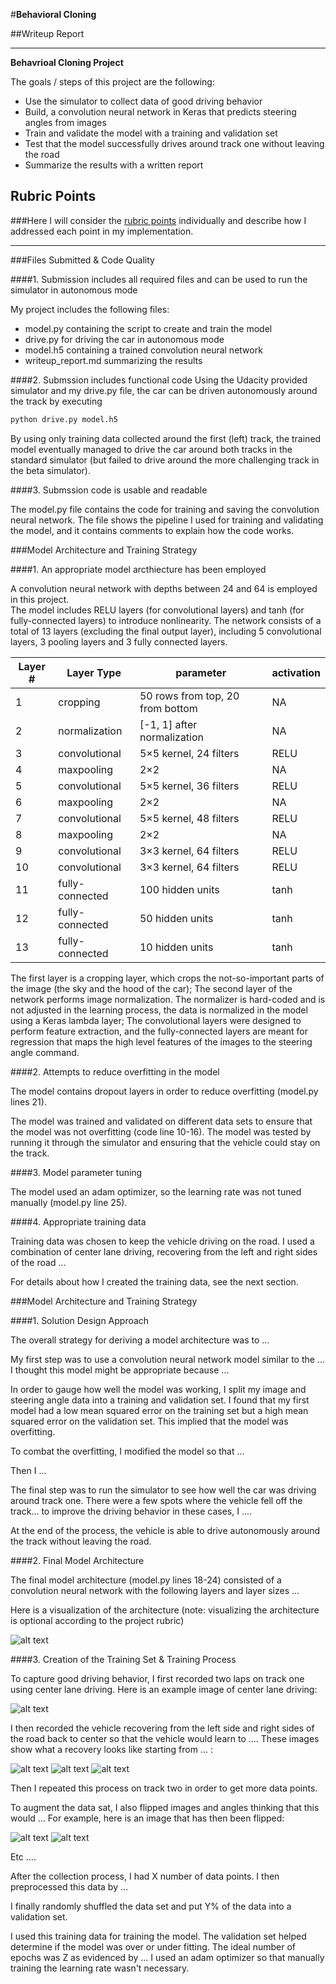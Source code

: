 #**Behavioral Cloning** 

##Writeup Report

---

**Behavrioal Cloning Project**

The goals / steps of this project are the following:
* Use the simulator to collect data of good driving behavior
* Build, a convolution neural network in Keras that predicts steering angles from images
* Train and validate the model with a training and validation set
* Test that the model successfully drives around track one without leaving the road
* Summarize the results with a written report


[//]: # (Image References)

[image1]: ./examples/placeholder.png "Model Visualization"
[image2]: ./examples/placeholder.png "Grayscaling"
[image3]: ./examples/placeholder_small.png "Recovery Image"
[image4]: ./examples/placeholder_small.png "Recovery Image"
[image5]: ./examples/placeholder_small.png "Recovery Image"
[image6]: ./examples/placeholder_small.png "Normal Image"
[image7]: ./examples/placeholder_small.png "Flipped Image"

## Rubric Points
###Here I will consider the [rubric points](https://review.udacity.com/#!/rubrics/432/view) individually and describe how I addressed each point in my implementation.  

---
###Files Submitted & Code Quality

####1. Submission includes all required files and can be used to run the simulator in autonomous mode

My project includes the following files:
* model.py containing the script to create and train the model
* drive.py for driving the car in autonomous mode
* model.h5 containing a trained convolution neural network 
* writeup_report.md summarizing the results

####2. Submssion includes functional code
Using the Udacity provided simulator and my drive.py file, the car can be driven autonomously around the track by executing 
```sh
python drive.py model.h5
```
By using only training data collected around the first (left) track, the trained model eventually managed to drive the car around both tracks in the standard simulator (but failed to drive around the more challenging track in the beta simulator).

####3. Submssion code is usable and readable

The model.py file contains the code for training and saving the convolution neural network. The file shows the pipeline I used for training and validating the model, and it contains comments to explain how the code works.

###Model Architecture and Training Strategy

####1. An appropriate model arcthiecture has been employed

A convolution neural network with depths between 24 and 64 is employed in this project.  
The model includes RELU layers (for convolutional layers) and tanh (for fully-connected layers) to introduce nonlinearity.
The network consists of a total of 13 layers (excluding the final output layer), including 5 convolutional layers, 3 pooling layers and 3 fully connected layers. 

| Layer # | Layer Type   | parameter   |  activation |
| ------------- |-------------| ------|------------------------|
| 1      | cropping      | 50 rows from top, 20 from bottom | NA |
| 2      | normalization|   [-1, 1] after normalization| NA |
| 3      | convolutional      |    5×5 kernel, 24 filters | RELU |
| 4      | maxpooling      |    2×2  | NA |
| 5      | convolutional      |    5×5 kernel, 36 filters | RELU |
| 6      | maxpooling      |    2×2  | NA |
| 7      | convolutional      |    5×5 kernel, 48 filters | RELU |
| 8      | maxpooling      |    2×2  | NA |
| 9      | convolutional      |    3×3 kernel, 64 filters | RELU |
| 10      | convolutional      |    3×3 kernel, 64 filters | RELU |
| 11      | fully-connected      |  100 hidden units | tanh |
| 12      | fully-connected      |  50 hidden units | tanh |
| 13      | fully-connected      |  10 hidden units | tanh |

The first layer is a cropping layer, which crops the not-so-important parts of the image (the sky and the hood of the car); 
The second layer of the network performs image normalization. The normalizer is hard-coded and is not adjusted in the learning process, the data is normalized in the model using a Keras lambda layer; 
The convolutional layers were designed to perform feature extraction, and the fully-connected layers are meant for regression that maps the high level features of the images to the steering angle command. 


####2. Attempts to reduce overfitting in the model

The model contains dropout layers in order to reduce overfitting (model.py lines 21). 

The model was trained and validated on different data sets to ensure that the model was not overfitting (code line 10-16). The model was tested by running it through the simulator and ensuring that the vehicle could stay on the track.

####3. Model parameter tuning

The model used an adam optimizer, so the learning rate was not tuned manually (model.py line 25).

####4. Appropriate training data

Training data was chosen to keep the vehicle driving on the road. I used a combination of center lane driving, recovering from the left and right sides of the road ... 

For details about how I created the training data, see the next section. 

###Model Architecture and Training Strategy

####1. Solution Design Approach

The overall strategy for deriving a model architecture was to ...

My first step was to use a convolution neural network model similar to the ... I thought this model might be appropriate because ...

In order to gauge how well the model was working, I split my image and steering angle data into a training and validation set. I found that my first model had a low mean squared error on the training set but a high mean squared error on the validation set. This implied that the model was overfitting. 

To combat the overfitting, I modified the model so that ...

Then I ... 

The final step was to run the simulator to see how well the car was driving around track one. There were a few spots where the vehicle fell off the track... to improve the driving behavior in these cases, I ....

At the end of the process, the vehicle is able to drive autonomously around the track without leaving the road.

####2. Final Model Architecture

The final model architecture (model.py lines 18-24) consisted of a convolution neural network with the following layers and layer sizes ...

Here is a visualization of the architecture (note: visualizing the architecture is optional according to the project rubric)

![alt text][image1]

####3. Creation of the Training Set & Training Process

To capture good driving behavior, I first recorded two laps on track one using center lane driving. Here is an example image of center lane driving:

![alt text][image2]

I then recorded the vehicle recovering from the left side and right sides of the road back to center so that the vehicle would learn to .... These images show what a recovery looks like starting from ... :

![alt text][image3]
![alt text][image4]
![alt text][image5]

Then I repeated this process on track two in order to get more data points.

To augment the data sat, I also flipped images and angles thinking that this would ... For example, here is an image that has then been flipped:

![alt text][image6]
![alt text][image7]

Etc ....

After the collection process, I had X number of data points. I then preprocessed this data by ...


I finally randomly shuffled the data set and put Y% of the data into a validation set. 

I used this training data for training the model. The validation set helped determine if the model was over or under fitting. The ideal number of epochs was Z as evidenced by ... I used an adam optimizer so that manually training the learning rate wasn't necessary.
